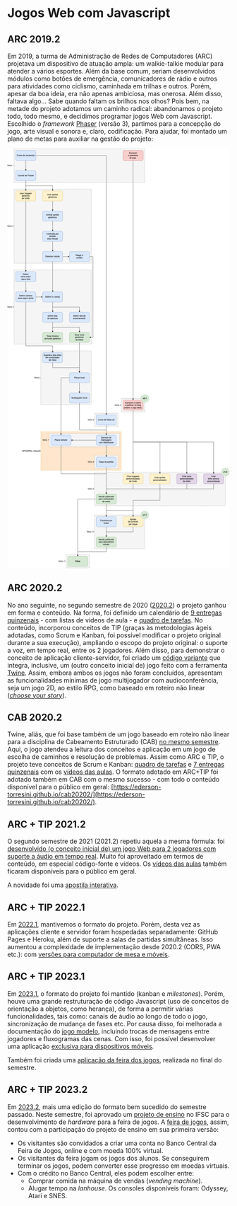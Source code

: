 # Jogos Web com Javascript

## ARC 2019.2

Em 2019, a turma de Administração de Redes de Computadores (ARC) projetava um dispositivo de atuação ampla: um walkie-talkie modular para atender a vários esportes. Além da base comum, seriam desenvolvidos módulos como botões de emergência, comunicadores de rádio e outros para atividades como ciclismo, caminhada em trilhas e outros. Porém, apesar da boa ideia, era não apenas ambiciosa, mas onerosa. Além disso, faltava algo... Sabe quando faltam os brilhos nos olhos? Pois bem, na metade do projeto adotamos um caminho radical: abandonamos o projeto todo, todo mesmo, e decidimos programar jogos Web com Javascript. Escolhido o _framework_ [Phaser](https://phaser.io) (versão 3), partimos para a concepção do jogo, arte visual e sonora e, claro, codificação. Para ajudar, foi montado um plano de metas para auxiliar na gestão do projeto:

![Plano de metas](../assets/jogo-6080821-20192.drawio.png)

## ARC 2020.2

No ano seguinte, no segundo semestre de 2020 ([2020.2](https://github.com/boidacarapreta/arc20202/)) o projeto ganhou em forma e conteúdo. Na forma, foi definido um calendário de [9 entregas quinzenais](https://github.com/boidacarapreta/arc20202/milestones?direction=asc\&sort=due\_date\&state=closed) - com listas de vídeos de aula - e [quadro de tarefas](https://github.com/boidacarapreta/arc20202/projects/1?fullscreen=true). No conteúdo, incorporou conceitos de TIP (graças às metodologias ágeis adotadas, como Scrum e Kanban, foi possível modificar o projeto original durante a sua execução), ampliando o escopo do projeto original: o suporte a voz, em tempo real, entre os 2 jogadores. Além disso, para demonstrar o conceito de aplicação cliente-servidor, foi criado um [código variante](https://github.com/boidacarapreta/arc20202/tree/tip) que integra, inclusive, um (outro conceito inicial de) jogo feito com a ferramenta [Twine](https://twinery.org/). Assim, embora ambos os jogos não foram concluídos, apresentam as funcionalidades mínimas de jogo multijogador com audioconferência, seja um jogo 2D, ao estilo RPG, como baseado em roteiro não linear ([_choose your story_](https://chooseyourstory.com/)).

## CAB 2020.2

Twine, aliás, que foi base também de um jogo baseado em roteiro não linear para a disciplina de Cabeamento Estruturado (CAB) [no mesmo semestre](https://github.com/boidacarapreta/cab20202). Aqui, o jogo atendeu a leitura dos conceitos e aplicação em um jogo de escolha de caminhos e resolução de problemas. Assim como ARC e TIP, o projeto teve conceitos de Scrum e Kanban: [quadro de tarefas](https://github.com/boidacarapreta/cab20202/projects/1?fullscreen=true) e [7 entregas quinzenais](https://github.com/boidacarapreta/cab20202/milestones?direction=asc\&sort=due\_date\&state=closed) com os [vídeos das aulas](https://www.youtube.com/watch?v=5A2EiefHOt0\&list=PLje9mMro7hT1Zp9Fd4UYo6quwJ4xUAvxd\&index=1). O formato adotado em ARC+TIP foi adotado também em CAB com o mesmo sucesso - com todo o conteúdo disponível para o público em geral: [https://ederson-torresini.github.io/cab20202/](https://ederson-torresini.github.io/cab20202/).

## ARC + TIP 2021.2

O segundo semestre de 2021 (2021.2) repetiu aquela a mesma fórmula: foi [desenvolvido (o conceito inicial de) um jogo Web para 2 jogadores com suporte a áudio em tempo real](https://github.com/boidacarapreta/integrado20212/). Muito foi aproveitado em termos de conteúdo, em especial código-fonte e vídeos. Os [vídeos das aulas](https://www.youtube.com/watch?v=YhmVsBq2cnk\&list=PLje9mMro7hT2YXZ-tYs55bQRftDPAWDKP) também ficaram disponíveis para o público em geral.

A novidade foi uma [apostila interativa](https://ederson-torresini.github.io/integrado20212/cliente/).

## ARC + TIP 2022.1

Em [2022.1](https://github.com/boidacarapreta/adcipt20221), mantivemos o formato do projeto. Porém, desta vez as aplicações cliente e servidor foram hospedadas separadamente: GitHub Pages e Heroku, além de suporte a salas de partidas simultâneas. Isso aumentou a complexidade de implementação desde 2020.2 (CORS, PWA etc.): com [versões para computador de mesa e móveis](https://github.com/boidacarapreta/adcipt20221/releases).

## ARC + TIP 2023.1

Em [2023.1](https://github.com/boidacarapreta/adcipt20231), o formato do projeto foi mantido (kanban e *milestones*). Porém, houve uma grande restruturação de código Javascript (uso de conceitos de orientação a objetos, como herança), de forma a permitir várias funcionalidades, tais como: canais de áudio ao longo de todo o jogo, sincronização de mudança de fases etc. Por causa disso, foi melhorada a documentação do [jogo modelo](https://github.com/boidacarapreta/adcipt20231/blob/main/jogo-modelo.md), incluindo trocas de mensagens entre jogadores e fluxogramas das cenas. Com isso, foi possível desenvolver uma aplicação [exclusiva para dispositivos móveis](https://github.com/boidacarapreta/adcipt20231/releases/tag/v1.0).

Também foi criada uma [aplicação da feira dos jogos](https://ederson-torresini.github.io/adcipt20231/), realizada no final do semestre.

## ARC + TIP 2023.2

Em [2023.2](https://github.com/ederson-torresini/adcipt20232), mais uma edição do formato bem sucedido do semestre passado. Neste semestre, foi aprovado um [projeto de ensino](https://github.com/feira-de-jogos/docs) no IFSC para o desenvolvimento de *hardware* para a feira de jogos. A [feira de jogos](https://www.youtube.com/watch?v=oHZfTP4w-qE&list=PLje9mMro7hT2DWAHDZ6ckM6iHwYJB3kEH), assim, contou com a participação do projeto de ensino em sua primeira versão:

- Os visitantes são convidados a criar uma conta no Banco Central da Feira de Jogos, online e com moeda 100% virtual.
- Os visitantes da feira jogam os jogos dos alunos. Se conseguirem terminar os jogos, podem converter esse progresso em moedas virtuais.
- Com o crédito no Banco Central, eles podem escolher entre:
  - Comprar comida na máquina de vendas (*vending machine*).
  - Alugar tempo na *lanhouse*. Os consoles disponíveis foram: Odyssey, Atari e SNES.
